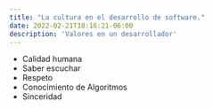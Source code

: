 ```yaml
---
title: "La cultura en el desarrollo de software."
date: 2022-02-21T18:16:21-06:00
description: 'Valores en un desarrollador'
---
```


- Calidad humana
- Saber escuchar
- Respeto
- Conocimiento de Algoritmos
- Sinceridad
